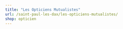 ```yaml
---
title: "Les Opticiens Mutualistes"
url: /saint-paul-les-dax/les-opticiens-mutualistes/
shop: opticien
---
```

